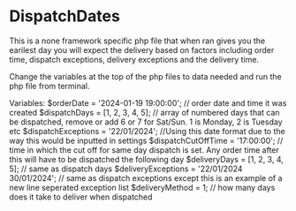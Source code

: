 # DispatchDates
This is a none framework specific php file that when ran gives you the earilest day you will expect the delivery based on factors including order time, dispatch exceptions, delivery exceptions and the delivery time.

Change the variables at the top of the php files to data needed and run the php file from terminal.

Variables:
$orderDate = '2024-01-19 19:00:00'; // order date and time it was created
$dispatchDays = [1, 2, 3, 4, 5]; // array of numbered days that can be dispatched, remove or add 6 or 7 for Sat/Sun. 1 is Monday, 2 is Tuesday etc
$dispatchExceptions = '22/01/2024'; //Using this date format due to the way this would be inputted in settings
$dispatchCutOffTime = '17:00:00'; // time in which the cut off for same day dispatch is set. Any order time after this will have to be dispatched the following day
$deliveryDays = [1, 2, 3, 4, 5]; // same as dispatch days
$deliveryExceptions = '22/01/2024
                       30/01/2024'; // same as dispatch exceptions except this is an example of a new line seperated exception list
$deliveryMethod = 1; // how many days does it take to deliver when dispatched
